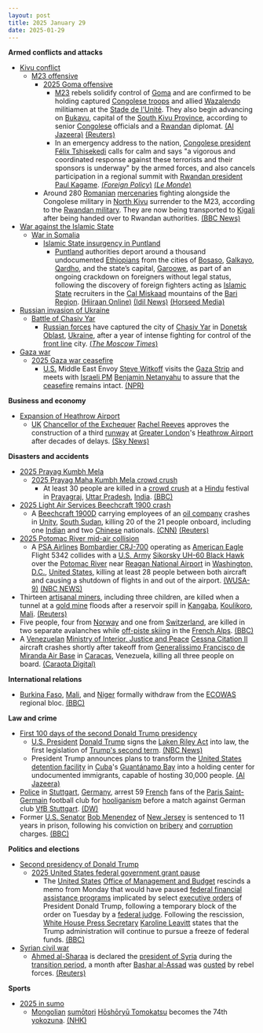 ```yaml
---
layout: post
title: 2025 January 29
date: 2025-01-29
---
```



**Armed conflicts and attacks**

* [Kivu conflict](https://en.wikipedia.org/wiki/Kivu_conflict "Kivu conflict")
  + [M23 offensive](https://en.wikipedia.org/wiki/M23_offensive_%282022%E2%80%93present%29 "M23 offensive (2022–present)")
    - [2025 Goma offensive](https://en.wikipedia.org/wiki/2025_Goma_offensive "2025 Goma offensive")
      * [M23](https://en.wikipedia.org/wiki/March_23_Movement "March 23 Movement") rebels solidify control of [Goma](https://en.wikipedia.org/wiki/Goma "Goma") and are confirmed to be holding captured [Congolese troops](https://en.wikipedia.org/wiki/Armed_Forces_of_the_Democratic_Republic_of_the_Congo "Armed Forces of the Democratic Republic of the Congo") and allied [Wazalendo](https://en.wikipedia.org/wiki/Wazalendo "Wazalendo") militiamen at the [Stade de l'Unité](https://en.wikipedia.org/wiki/Stade_de_l%27Unit%C3%A9 "Stade de l'Unité"). They also begin advancing on [Bukavu](https://en.wikipedia.org/wiki/Bukavu "Bukavu"), capital of the [South Kivu Province](https://en.wikipedia.org/wiki/South_Kivu "South Kivu"), according to senior [Congolese](https://en.wikipedia.org/wiki/Democratic_Republic_of_the_Congo "Democratic Republic of the Congo") officials and a [Rwandan](https://en.wikipedia.org/wiki/Rwanda "Rwanda") diplomat. [(Al Jazeera)](https://www.aljazeera.com/news/liveblog/2025/1/29/dr-congo-live-news-rwanda-backed-m23-rebels-tighten-grip-on-goma) [(Reuters)](https://www.reuters.com/world/africa/rwandas-kagame-says-he-agrees-with-us-need-ceasefire-congo-2025-01-29/)
      * In an emergency address to the nation, [Congolese president](https://en.wikipedia.org/wiki/President_of_the_Democratic_Republic_of_the_Congo "President of the Democratic Republic of the Congo") [Félix Tshisekedi](https://en.wikipedia.org/wiki/F%C3%A9lix_Tshisekedi "Félix Tshisekedi") calls for calm and says "a vigorous and coordinated response against these terrorists and their sponsors is underway" by the armed forces, and also cancels participation in a regional summit with [Rwandan president](https://en.wikipedia.org/wiki/List_of_presidents_of_Rwanda "List of presidents of Rwanda") [Paul Kagame](https://en.wikipedia.org/wiki/Paul_Kagame "Paul Kagame"). [(*Foreign Policy*)](https://foreignpolicy.com/2025/01/29/congo-rwanda-m23-rebels-goma-tshisekedi-kagame/) [(*Le Monde*)](https://www.lemonde.fr/en/international/article/2025/01/30/dr-congo-president-says-army-mounting-vigorous-response-to-m23-advance_6737579_4.html)
    - Around 280 [Romanian](https://en.wikipedia.org/wiki/Romanians "Romanians") [mercenaries](https://en.wikipedia.org/wiki/Mercenary "Mercenary") fighting alongside the Congolese military in [North Kivu](https://en.wikipedia.org/wiki/North_Kivu "North Kivu") surrender to the M23, according to the [Rwandan military](https://en.wikipedia.org/wiki/Rwandan_Defence_Force "Rwandan Defence Force"). They are now being transported to [Kigali](https://en.wikipedia.org/wiki/Kigali "Kigali") after being handed over to Rwandan authorities. [(BBC News)](https://www.bbc.co.uk/news/articles/cd0j4d7v229o)
* [War against the Islamic State](https://en.wikipedia.org/wiki/War_against_the_Islamic_State "War against the Islamic State")
  + [War in Somalia](https://en.wikipedia.org/wiki/Somali_Civil_War_%282009%E2%80%93present%29 "Somali Civil War (2009–present)")
    - [Islamic State insurgency in Puntland](https://en.wikipedia.org/wiki/Islamic_State_insurgency_in_Puntland "Islamic State insurgency in Puntland")
      * [Puntland](https://en.wikipedia.org/wiki/Puntland "Puntland") authorities deport around a thousand undocumented [Ethiopians](https://en.wikipedia.org/wiki/Ethiopians "Ethiopians") from the cities of [Bosaso](https://en.wikipedia.org/wiki/Bosaso "Bosaso"), [Galkayo](https://en.wikipedia.org/wiki/Galkayo "Galkayo"), [Qardho](https://en.wikipedia.org/wiki/Qardho "Qardho"), and the state’s capital, [Garoowe](https://en.wikipedia.org/wiki/Garoowe "Garoowe"), as part of an ongoing crackdown on foreigners without legal status, following the discovery of foreign fighters acting as [Islamic State](https://en.wikipedia.org/wiki/Islamic_State "Islamic State") recruiters in the [Cal Miskaad](https://en.wikipedia.org/wiki/Cal_Miskaad "Cal Miskaad") mountains of the [Bari Region](https://en.wikipedia.org/wiki/Bari_Region "Bari Region"). [(Hiiraan Online)](https://www.hiiraan.com/news4/2025/Jan/200008/puntland_deports_hundreds_of_undocumented_ethiopians_over_isis_recruitment_concerns.aspx) [(Idil News)](https://www.idilnews.com/puntland-oo-dib-ugu-celisay-dalkooda-boqolaal-itoobiyaan-ah/) [(Horseed Media)](https://horseedmedia.net/puntland-oo-masaafurisay-boqolaal-ajaaniib-ah-oo-sharci-darro-ku-joogay-deegaanadeeda/399908/)
* [Russian invasion of Ukraine](https://en.wikipedia.org/wiki/Russian_invasion_of_Ukraine "Russian invasion of Ukraine")
  + [Battle of Chasiv Yar](https://en.wikipedia.org/wiki/Battle_of_Chasiv_Yar "Battle of Chasiv Yar")
    - [Russian forces](https://en.wikipedia.org/wiki/Russian_Armed_Forces "Russian Armed Forces") have captured the city of [Chasiv Yar](https://en.wikipedia.org/wiki/Chasiv_Yar "Chasiv Yar") in [Donetsk Oblast](https://en.wikipedia.org/wiki/Donetsk_Oblast "Donetsk Oblast"), [Ukraine](https://en.wikipedia.org/wiki/Ukraine "Ukraine"), after a year of intense fighting for control of the [front line](https://en.wikipedia.org/wiki/Front_line "Front line") city. [(*The Moscow Times*)](https://www.themoscowtimes.com/2025/01/29/chasiv-yar-falls-to-russian-forces-after-nearly-a-year-of-intense-fighting-a87781)
* [Gaza war](https://en.wikipedia.org/wiki/Gaza_war "Gaza war")
  + [2025 Gaza war ceasefire](https://en.wikipedia.org/wiki/2025_Gaza_war_ceasefire "2025 Gaza war ceasefire")
    - [U.S.](https://en.wikipedia.org/wiki/U.S. "U.S.") Middle East Envoy [Steve Witkoff](https://en.wikipedia.org/wiki/Steve_Witkoff "Steve Witkoff") visits the [Gaza Strip](https://en.wikipedia.org/wiki/Gaza_Strip "Gaza Strip") and meets with [Israeli PM](https://en.wikipedia.org/wiki/Prime_Minister_of_Israel "Prime Minister of Israel") [Benjamin Netanyahu](https://en.wikipedia.org/wiki/Benjamin_Netanyahu "Benjamin Netanyahu") to assure that the [ceasefire](https://en.wikipedia.org/wiki/Ceasefire "Ceasefire") remains intact. [(NPR)](https://www.npr.org/2025/01/29/nx-s1-5279178/us-mideast-envoy-steve-witkoff-gaza-israel-netanyahu)

**Business and economy**

* [Expansion of Heathrow Airport](https://en.wikipedia.org/wiki/Expansion_of_Heathrow_Airport "Expansion of Heathrow Airport")
  + [UK](https://en.wikipedia.org/wiki/United_Kingdom "United Kingdom") [Chancellor of the Exchequer](https://en.wikipedia.org/wiki/Chancellor_of_the_Exchequer "Chancellor of the Exchequer") [Rachel Reeves](https://en.wikipedia.org/wiki/Rachel_Reeves "Rachel Reeves") approves the construction of a third [runway](https://en.wikipedia.org/wiki/Runway "Runway") at [Greater London](https://en.wikipedia.org/wiki/Greater_London "Greater London")'s [Heathrow Airport](https://en.wikipedia.org/wiki/Heathrow_Airport "Heathrow Airport") after decades of delays. [(Sky News)](https://news.sky.com/story/chancellor-rachel-reeves-announces-backing-for-third-heathrow-runway-13298590)

**Disasters and accidents**

* [2025 Prayag Kumbh Mela](https://en.wikipedia.org/wiki/2025_Prayag_Kumbh_Mela "2025 Prayag Kumbh Mela")
  + [2025 Prayag Maha Kumbh Mela crowd crush](https://en.wikipedia.org/wiki/2025_Prayag_Maha_Kumbh_Mela_crowd_crush "2025 Prayag Maha Kumbh Mela crowd crush")
    - At least 30 people are killed in a [crowd crush](https://en.wikipedia.org/wiki/Crowd_crush "Crowd crush") at a [Hindu](https://en.wikipedia.org/wiki/Hinduism "Hinduism") festival in [Prayagraj](https://en.wikipedia.org/wiki/Prayagraj "Prayagraj"), [Uttar Pradesh](https://en.wikipedia.org/wiki/Uttar_Pradesh "Uttar Pradesh"), [India](https://en.wikipedia.org/wiki/India "India"). [(BBC)](https://www.bbc.com/news/live/cgq07z0yexvt)
* [2025 Light Air Services Beechcraft 1900 crash](https://en.wikipedia.org/wiki/2025_Light_Air_Services_Beechcraft_1900_crash "2025 Light Air Services Beechcraft 1900 crash")
  + A [Beechcraft 1900D](https://en.wikipedia.org/wiki/Beechcraft_1900 "Beechcraft 1900") carrying employees of an [oil company](https://en.wikipedia.org/wiki/Petroleum_industry "Petroleum industry") crashes in [Unity](https://en.wikipedia.org/wiki/Unity_%28state%29 "Unity (state)"), [South Sudan](https://en.wikipedia.org/wiki/South_Sudan "South Sudan"), killing 20 of the 21 people onboard, including one [Indian](https://en.wikipedia.org/wiki/India "India") and two [Chinese](https://en.wikipedia.org/wiki/China "China") nationals. [(CNN)](https://www.cnn.com/2025/01/29/africa/south-sudan-plane-crash-intl/index.html) [(Reuters)](https://www.reuters.com/world/africa/plane-crash-south-sudans-unity-state-kills-18-uns-radio-miraya-reports-2025-01-29/)
* [2025 Potomac River mid-air collision](https://en.wikipedia.org/wiki/2025_Potomac_River_mid-air_collision "2025 Potomac River mid-air collision")
  + A [PSA Airlines](https://en.wikipedia.org/wiki/PSA_Airlines "PSA Airlines") [Bombardier CRJ-700](https://en.wikipedia.org/wiki/Bombardier_CRJ-700 "Bombardier CRJ-700") operating as [American Eagle](https://en.wikipedia.org/wiki/American_Eagle_%28airline_brand%29 "American Eagle (airline brand)") Flight 5342 collides with a [U.S. Army](https://en.wikipedia.org/wiki/United_States_Army "United States Army") [Sikorsky UH-60 Black Hawk](https://en.wikipedia.org/wiki/Sikorsky_UH-60_Black_Hawk "Sikorsky UH-60 Black Hawk") over the [Potomac River](https://en.wikipedia.org/wiki/Potomac_River "Potomac River") near [Reagan National Airport](https://en.wikipedia.org/wiki/Ronald_Reagan_Washington_National_Airport "Ronald Reagan Washington National Airport") in [Washington, D.C.](https://en.wikipedia.org/wiki/Washington%2C_D.C. "Washington, D.C."), [United States](https://en.wikipedia.org/wiki/United_States "United States"), killing at least 28 people between both aircraft and causing a shutdown of flights in and out of the airport. [(WUSA-9)](https://www.wusa9.com/article/travel/all-flights-halted-at-reagan-national-airport-due-to-plane-crash-potomac-river-dc/65-e2090f2d-0bca-4a4c-944c-215a6398a52d) [(NBC NEWS)](https://www.nbcnews.com/news/us-news/live-blog/live-updates-plane-crashes-potomac-river-collision-helicopter-reagan-n-rcna189942)
* Thirteen [artisanal miners](https://en.wikipedia.org/wiki/Artisanal_mining "Artisanal mining"), including three children, are killed when a tunnel at a [gold mine](https://en.wikipedia.org/wiki/Gold_mine "Gold mine") floods after a reservoir spill in [Kangaba](https://en.wikipedia.org/wiki/Kangaba_Cercle "Kangaba Cercle"), [Koulikoro](https://en.wikipedia.org/wiki/Koulikoro_Region "Koulikoro Region"), [Mali](https://en.wikipedia.org/wiki/Mali "Mali"). [(Reuters)](https://www.reuters.com/world/africa/mali-gold-mine-accident-kills-more-than-dozen-including-women-children-2025-02-01/)
* Five people, four from [Norway](https://en.wikipedia.org/wiki/Norway "Norway") and one from [Switzerland](https://en.wikipedia.org/wiki/Switzerland "Switzerland"), are killed in two separate avalanches while [off-piste skiing](https://en.wikipedia.org/wiki/Off-piste_skiing "Off-piste skiing") in the [French Alps](https://en.wikipedia.org/wiki/French_Alps "French Alps"). [(BBC)](https://www.bbc.com/news/articles/czep67j3w8do)
* A [Venezuelan](https://en.wikipedia.org/wiki/Venezuela "Venezuela") [Ministry of Interior, Justice and Peace](https://en.wikipedia.org/wiki/Ministry_of_Interior%2C_Justice_and_Peace_%28Venezuela%29 "Ministry of Interior, Justice and Peace (Venezuela)") [Cessna Citation II](https://en.wikipedia.org/wiki/Cessna_Citation_II "Cessna Citation II") aircraft crashes shortly after takeoff from [Generalissimo Francisco de Miranda Air Base](https://en.wikipedia.org/wiki/Generalissimo_Francisco_de_Miranda_Air_Base "Generalissimo Francisco de Miranda Air Base") in [Caracas](https://en.wikipedia.org/wiki/Caracas "Caracas"), Venezuela, killing all three people on board. [(Caraota Digital)](https://caraotadigital.net/venezuela/avioneta-se-estrello-en-el-sector-el-volcan-en-el-hatillo-habia-despegado-desde-la-carlota/)

**International relations**

* [Burkina Faso](https://en.wikipedia.org/wiki/Burkina_Faso "Burkina Faso"), [Mali](https://en.wikipedia.org/wiki/Mali "Mali"), and [Niger](https://en.wikipedia.org/wiki/Niger "Niger") formally withdraw from the [ECOWAS](https://en.wikipedia.org/wiki/ECOWAS "ECOWAS") regional bloc. [(BBC)](https://www.bbc.com/news/articles/c5yvd91j72eo)

**Law and crime**

* [First 100 days of the second Donald Trump presidency](https://en.wikipedia.org/wiki/First_100_days_of_the_second_Donald_Trump_presidency "First 100 days of the second Donald Trump presidency")
  + [U.S. President](https://en.wikipedia.org/wiki/President_of_the_United_States "President of the United States") [Donald Trump](https://en.wikipedia.org/wiki/Donald_Trump "Donald Trump") signs the [Laken Riley Act](https://en.wikipedia.org/wiki/Laken_Riley_Act "Laken Riley Act") into law, the first legislation of [Trump's second term](https://en.wikipedia.org/wiki/Second_presidency_of_Donald_Trump "Second presidency of Donald Trump"). [(NBC News)](https://www.nbcnews.com/news/amp/rcna188917)
  + President Trump announces plans to transform the [United States detention facility](https://en.wikipedia.org/wiki/Guantanamo_Bay_detention_camp "Guantanamo Bay detention camp") in [Cuba](https://en.wikipedia.org/wiki/Cuba "Cuba")'s [Guantánamo Bay](https://en.wikipedia.org/wiki/Guant%C3%A1namo_Bay "Guantánamo Bay") into a holding center for undocumented immigrants, capable of hosting 30,000 people. [(Al Jazeera)](https://www.aljazeera.com/news/2025/1/29/us-president-trump-to-transfer-undocumented-immigrants-to-guantanamo)
* [Police](https://en.wikipedia.org/wiki/Baden-W%C3%BCrttemberg_Police "Baden-Württemberg Police") in [Stuttgart](https://en.wikipedia.org/wiki/Stuttgart "Stuttgart"), [Germany](https://en.wikipedia.org/wiki/Germany "Germany"), arrest 59 [French](https://en.wikipedia.org/wiki/France "France") fans of the [Paris Saint-Germain](https://en.wikipedia.org/wiki/Paris_Saint-Germain "Paris Saint-Germain") football club for [hooliganism](https://en.wikipedia.org/wiki/Hooliganism "Hooliganism") before a match against German club [VfB Stuttgart](https://en.wikipedia.org/wiki/VfB_Stuttgart "VfB Stuttgart"). [(DW)](https://www.dw.com/en/germany-psg-fans-arrested-champions-league/a-71443613)
* Former [U.S. Senator](https://en.wikipedia.org/wiki/U.S._Senator "U.S. Senator") [Bob Menendez](https://en.wikipedia.org/wiki/Bob_Menendez "Bob Menendez") of [New Jersey](https://en.wikipedia.org/wiki/New_Jersey "New Jersey") is sentenced to 11 years in prison, following his conviction on [bribery](https://en.wikipedia.org/wiki/Bribery "Bribery") and [corruption](https://en.wikipedia.org/wiki/Corruption "Corruption") charges. [(BBC)](https://www.bbc.com/news/articles/clyekv226l2o)

**Politics and elections**

* [Second presidency of Donald Trump](https://en.wikipedia.org/wiki/Second_presidency_of_Donald_Trump "Second presidency of Donald Trump")
  + [2025 United States federal government grant pause](https://en.wikipedia.org/wiki/2025_United_States_federal_government_grant_pause "2025 United States federal government grant pause")
    - The [United States](https://en.wikipedia.org/wiki/United_States "United States") [Office of Management and Budget](https://en.wikipedia.org/wiki/Office_of_Management_and_Budget "Office of Management and Budget") rescinds a memo from Monday that would have paused [federal financial assistance programs](https://en.wikipedia.org/wiki/Administration_of_federal_assistance_in_the_United_States "Administration of federal assistance in the United States") implicated by select [executive orders](https://en.wikipedia.org/wiki/Executive_orders "Executive orders") of President Donald Trump, following a temporary block of the order on Tuesday by a [federal judge](https://en.wikipedia.org/wiki/Loren_AliKhan "Loren AliKhan"). Following the rescission, [White House Press Secretary](https://en.wikipedia.org/wiki/White_House_Press_Secretary "White House Press Secretary") [Karoline Leavitt](https://en.wikipedia.org/wiki/Karoline_Leavitt "Karoline Leavitt") states that the Trump administration will continue to pursue a freeze of federal funds. [(BBC)](https://www.bbc.com/news/articles/cyv48540n4po)
* [Syrian civil war](https://en.wikipedia.org/wiki/Syrian_civil_war "Syrian civil war")
  + [Ahmed al-Sharaa](https://en.wikipedia.org/wiki/Ahmed_al-Sharaa "Ahmed al-Sharaa") is declared the [president of Syria](https://en.wikipedia.org/wiki/President_of_Syria "President of Syria") during the [transition period](https://en.wikipedia.org/wiki/Syrian_transitional_government "Syrian transitional government"), a month after [Bashar al-Assad](https://en.wikipedia.org/wiki/Bashar_al-Assad "Bashar al-Assad") was [ousted](https://en.wikipedia.org/wiki/Fall_of_the_Assad_regime "Fall of the Assad regime") by rebel forces. [(Reuters)](https://www.reuters.com/world/middle-east/syrias-leader-sharaa-named-president-transitional-period-state-news-agency-says-2025-01-29/)

**Sports**

* [2025 in sumo](https://en.wikipedia.org/wiki/2025_in_sumo "2025 in sumo")
  + [Mongolian](https://en.wikipedia.org/wiki/Mongolia "Mongolia") [sumōtori](https://en.wikipedia.org/wiki/Sum%C5%8Dtori "Sumōtori") [Hōshōryū Tomokatsu](https://en.wikipedia.org/wiki/H%C5%8Dsh%C5%8Dry%C5%AB_Tomokatsu "Hōshōryū Tomokatsu") becomes the 74th [yokozuna](https://en.wikipedia.org/wiki/Yokozuna "Yokozuna"). [(NHK)](https://www3.nhk.or.jp/news/html/20250129/k10014706251000.html)
